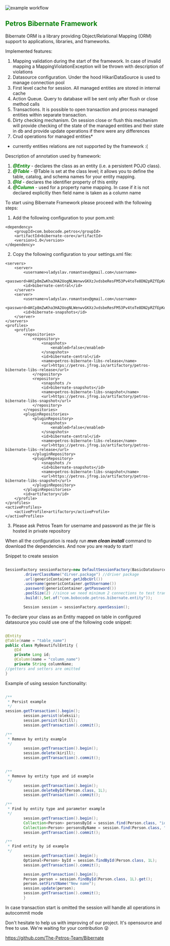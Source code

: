 ![example workflow](https://github.com/The-Petros-Team/Bibernate/actions/workflows/maven.yml/badge.svg)

## <span style="color:green">Petros Bibernate Framework</span>

Bibernate ORM is a library providing Object/Relational Mapping (ORM) support to applications, libraries, and frameworks.

Implemented features:

1. Mapping validation during the start of the framework. In case of invalid mapping a MappingViolationException will be thrown with description of violations
2. Datasource configuration. Under the hood HikariDataSource is used to manage connection pool
3. First level cache for session. All managed entities are stored in internal cache
4. Action Queue. Query to database will be sent only after flush or close method calls
5. Transactions. It is possible to open transaction and process managed entities within separate transaction.
6. Dirty checking mechanism. On session close or flush this mechanism will provide checking of the state of the managed entities and their state in db and
   provide update operations if there were any differences
7. Crud operations for managed entities*

* currently entities relations are not supported by the framework :(

Description of annotation used by framework:

1. <span style="color:green">_**@Entity**_</span> - declares the class as an entity (i.e. a persistent POJO class).
2. <span style="color:green">_**@Table**_</span> - @Table is set at the class level; it allows you to define the table, catalog, and schema names for your
   entity mapping.
3. <span style="color:green">_**@Id**_</span> - declares the identifier property of this entity
4. <span style="color:green">_**@Column**_</span> - used for a property name mapping. In case if it is not declared explicitly then field name is taken as a
   column name

To start using Bibernate Framework please proceed with the following steps:

1. Add the following configuration to your pom.xml:

```
<dependency>
    <groupId>com.bobocode.petros</groupId>
    <artifactId>bibernate-core</artifactId>
    <version>1.0</version>
</dependency>
```

2. Copy the following configuration to your settings.xml file:

```
<servers>
    <server>
        <username>vladyslav.romantsev@gmail.com</username>
        <password>AKCp8mZwKha3HA2UogNLWenwvGKXzJvdsbeResFM53Pv4toTe8DN2pRZfEpKqdtCdwmSZWtFE</password>
        <id>bibernate-central</id>
    </server>
    <server>
        <username>vladyslav.romantsev@gmail.com</username>
        <password>AKCp8mZwKha3HA2UogNLWenwvGKXzJvdsbeResFM53Pv4toTe8DN2pRZfEpKqdtCdwmSZWtFE</password>
        <id>bibernate-snapshots</id>
    </server>
</servers>
<profiles>
    <profile>
        <repositories>
            <repository>
                <snapshots>
                    <enabled>false</enabled>
                </snapshots>
                <id>bibernate-central</id>
                <name>petros-bibernate-libs-release</name>
                <url>https://petros.jfrog.io/artifactory/petros-bibernate-libs-release</url>
            </repository>
            <repository>
                <snapshots />
                <id>bibernate-snapshots</id>
                <name>petros-bibernate-libs-snapshot</name>
                <url>https://petros.jfrog.io/artifactory/petros-bibernate-libs-snapshot</url>
            </repository>
        </repositories>
        <pluginRepositories>
            <pluginRepository>
                <snapshots>
                    <enabled>false</enabled>
                </snapshots>
                <id>bibernate-central</id>
                <name>petros-bibernate-libs-release</name>
                <url>https://petros.jfrog.io/artifactory/petros-bibernate-libs-release</url>
            </pluginRepository>
            <pluginRepository>
                <snapshots />
                <id>bibernate-snapshots</id>
                <name>petros-bibernate-libs-snapshot</name>
                <url>https://petros.jfrog.io/artifactory/petros-bibernate-libs-snapshot</url>
            </pluginRepository>
        </pluginRepositories>
        <id>artifactory</id>
    </profile>
</profiles>
<activeProfiles>
    <activeProfile>artifactory</activeProfile>
</activeProfiles>
```

3. Please ask Petros Team for username and password as the jar file is hosted in private repository

When all the configuration is ready run _**mvn clean install**_ command to download the dependencies. And now you are ready to start!

Snippet to create session

```java

SessionFactory sessionFactory=new DefaultSessionFactory(BasicDataSourceConfiguration.builder()
        .driverClassName("dirver.package") //driver package
        .url(genericContainer.getJdbcUrl())
        .username(genericContainer.getUsername())
        .password(genericContainer.getPassword())
        .poolSize(2) //since we need minimum 2 connections to test transactional functionality
        .build(),Set.of("com.bobocode.petros.bibernate.entity"));

        Session session = sessionFactory.openSession();
```

To declare your class as an Entity mapped on table in configured datasource you could use one of the following code snippet:

```java

@Entity
@Table(name = "table_name")
public class MyBeautifulEntity {
    @Id
    private Long id;
    @Column(name = "column_name")
    private String columnName;
//getters and setters are omitted
}
```

Example of using session functionality:

```java

/**
 * Persist example
 */
session.getTransaction().begin();
        session.persist(oleksii);
        session.persist(kirill);
        session.getTransaction().commit();

/**
 * Remove by entity example
 */
        session.getTransaction().begin();
        session.delete(kirill);
        session.getTransaction().commit();


/**
 * Remove by entity type and id example
 */
        session.getTransaction().begin();
        session.deleteById(Person.class, 1L);
        session.getTransaction().commit();

/**
 * Find by entity type and parameter example
 */
        session.getTransaction().begin();
        Collection<Person> personsById = session.find(Person.class, "id", 1L);
        Collection<Person> personsByName = session.find(Person.class, "name", "kirill");
        session.getTransaction().commit();

/**
 * Find entity by id example
 */
        session.getTransaction().begin();
        Optional<Person> byId = session.findById(Person.class, 1L);
        session.getTransaction().commit();

        session.getTransaction().begin();
        Person person = session.findById(Person.class, 1L).get();
        person.setFirstName("New name");
        session.update(person);
        session.getTransaction().commit();
        }
```

In case transaction start is omitted the session will handle all operations in autocommit mode

Don't hesitate to help us with improving of our project. It's opensource and free to use. We're waiting for your contribution 😜

https://github.com/The-Petros-Team/Bibernate